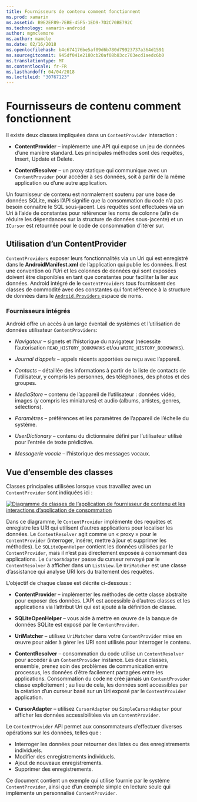 ```yaml
---
title: Fournisseurs de contenu comment fonctionnent
ms.prod: xamarin
ms.assetid: B9E2EF89-7EBE-45F5-1ED9-7D2C70BE792C
ms.technology: xamarin-android
author: mgmclemore
ms.author: mamcle
ms.date: 02/16/2018
ms.openlocfilehash: b4c674176be5af09d6b780d79923737a364d1591
ms.sourcegitcommit: 945df041e2180cb20af08b83cc703ecd1aedc6b0
ms.translationtype: MT
ms.contentlocale: fr-FR
ms.lasthandoff: 04/04/2018
ms.locfileid: "30767123"
---
```

# <a name="how-content-providers-work"></a>Fournisseurs de contenu comment fonctionnent

Il existe deux classes impliquées dans un `ContentProvider` interaction :

- **ContentProvider** &ndash; implémente une API qui expose un jeu de données d’une manière standard. Les principales méthodes sont des requêtes, Insert, Update et Delete.

- **ContentResolver** &ndash; un proxy statique qui communique avec un `ContentProvider` pour accéder à ses données, soit à partir de la même application ou d’une autre application.

Un fournisseur de contenu est normalement soutenu par une base de données SQLite, mais l’API signifie que la consommation du code n’a pas besoin connaître le SQL sous-jacent. Les requêtes sont effectuées via un Uri à l’aide de constantes pour référencer les noms de colonne (afin de réduire les dépendances sur la structure de données sous-jacente) et un `ICursor` est retournée pour le code de consommation d’itérer sur.


## <a name="consuming-a-contentprovider"></a>Utilisation d’un ContentProvider

`ContentProviders` exposer leurs fonctionnalités via un Uri qui est enregistré dans le **AndroidManifest.xml** de l’application qui publie les données. Il est une convention où l’Uri et les colonnes de données qui sont exposées doivent être disponibles en tant que constantes pour faciliter la lier aux données. Android intégré de le `ContentProviders` tous fournissent des classes de commodité avec des constantes qui font référence à la structure de données dans le [ `Android.Providers` ](https://developer.xamarin.com/api/namespace/Android.Provider/) espace de noms.



### <a name="built-in-providers"></a>Fournisseurs intégrés

Android offre un accès à un large éventail de systèmes et l’utilisation de données utilisateur `ContentProviders`:

- *Navigateur* &ndash; signets et l’historique du navigateur (nécessite l’autorisation `READ_HISTORY_BOOKMARKS` et/ou `WRITE_HISTORY_BOOKMARKS`).

- *Journal d’appels* &ndash; appels récents apportées ou reçu avec l’appareil.

- *Contacts* &ndash; détaillée des informations à partir de la liste de contacts de l’utilisateur, y compris les personnes, des téléphones, des photos et des groupes.

- *MediaStore* &ndash; contenu de l’appareil de l’utilisateur : données vidéo, images (y compris les miniatures) et audio (albums, artistes, genres, sélections).

- *Paramètres* &ndash; préférences et les paramètres de l’appareil de l’échelle du système.

- *UserDictionary* &ndash; contenu du dictionnaire défini par l’utilisateur utilisé pour l’entrée de texte prédictive.

- *Messagerie vocale* &ndash; l’historique des messages vocaux.



## <a name="classes-overview"></a>Vue d’ensemble des classes

Classes principales utilisées lorsque vous travaillez avec un `ContentProvider` sont indiquées ici :

[![Diagramme de classes de l’application de fournisseur de contenu et les interactions d’application de consommation](how-it-works-images/classdiagram1.png)](how-it-works-images/classdiagram1.png#lightbox)

Dans ce diagramme, le `ContentProvider` implémente des requêtes et enregistre les URI qui utilisent d’autres applications pour localiser les données. Le `ContentResolver` agit comme un « proxy » pour le `ContentProvider` (interroger, insérer, mettre à jour et supprimer les méthodes). Le `SQLiteOpenHelper` contient les données utilisées par le `ContentProvider`, mais il n’est pas directement exposée à consommant des applications.
Le `CursorAdapter` passe du curseur renvoyé par le `ContentResolver` à afficher dans un `ListView`. Le `UriMatcher` est une classe d’assistance qui analyse URI lors du traitement des requêtes.

L’objectif de chaque classe est décrite ci-dessous :

- **ContentProvider** &ndash; implémenter les méthodes de cette classe abstraite pour exposer des données. L’API est accessible à d’autres classes et les applications via l’attribut Uri qui est ajouté à la définition de classe.

- **SQLiteOpenHelper** &ndash; vous aide à mettre en œuvre de la banque de données SQLite est exposé par le `ContentProvider`.

- **UriMatcher** &ndash; utilisez `UriMatcher` dans votre `ContentProvider` mise en œuvre pour aider à gérer les URI sont utilisés pour interroger le contenu.

- **ContentResolver** &ndash; consommation du code utilise un `ContentResolver` pour accéder à un `ContentProvider` instance. Les deux classes, ensemble, prenez soin des problèmes de communication entre processus, les données d’être facilement partagées entre les applications. Consommation du code ne crée jamais un `ContentProvider` classe explicitement ; au lieu de cela, les données sont accessibles par la création d’un curseur basé sur un Uri exposé par le `ContentProvider` application.

- **CursorAdapter** &ndash; utilisez `CursorAdapter` ou `SimpleCursorAdapter` pour afficher les données accessibilitées via un `ContentProvider`.

Le `ContentProvider` API permet aux consommateurs d’effectuer diverses opérations sur les données, telles que :

-  Interroger les données pour retourner des listes ou des enregistrements individuels.
-  Modifier des enregistrements individuels.
-  Ajout de nouveaux enregistrements.
-  Supprimer des enregistrements.

Ce document contient un exemple qui utilise fournie par le système `ContentProvider`, ainsi que d’un exemple simple en lecture seule qui implémente un personnalisé `ContentProvider`.

